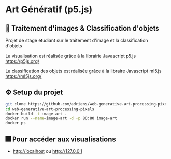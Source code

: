 # Art Génératif (p5.js)

## :speech_balloon: Traitement d'images & Classification d'objets

Projet de stage étudiant sur le traitement d'image et la classification d'objets

La visualisation est réalisée grâce à la librairie Javascript p5.js <br>
<https://p5js.org/>

La classification des objets est réalisée grâce à la libraire Javascript ml5.js <br>
<https://ml5js.org/>

## :gear: Setup du projet
```sh
git clone https://github.com/adriens/web-generative-art-processing-pixels
cd web-generative-art-processing-pixels
docker build -t image-art .
docker run --name=image-art -d -p 80:80 image-art
docker ps
```

## :fireworks: Pour accéder aux visualisations
* <http://localhost> ou <http://127.0.0.1>
